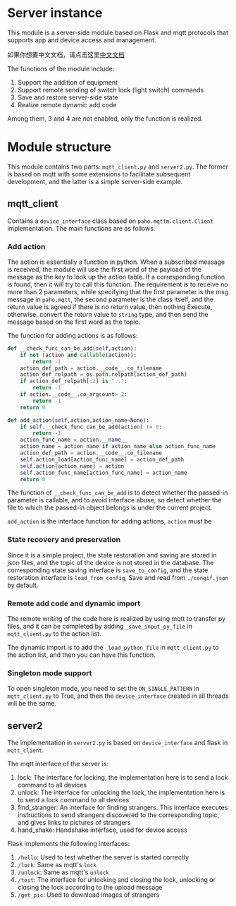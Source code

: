 # Server instance
This module is a server-side module based on Flask and mqtt protocols that supports app and device access and management. 

如果你想要中文文档，请点击这里[中文文档](README_zh-CN.md)

The functions of the module include:
1. Support the addition of equipment
2. Support remote sending of switch lock (light switch) commands
3. Save and restore server-side state
4. Realize remote dynamic add code

Among them, 3 and 4 are not enabled, only the function is realized.

# Module structure
This module contains two parts: `mqtt_client.py` and `server2.py`. The former is based on mqtt with some extensions to facilitate subsequent development, and the latter is a simple server-side example.

## mqtt_client
Contains a `device_interface` class based on `paho.mqttm.client.Client` implementation. The main functions are as follows.
### Add action
The action is essentially a function in python. When a subscribed message is received, the module will use the first word of the payload of the message as the key to look up the action table. If a corresponding function is found, then it will try to call this function. The requirement is to receive no more than 2 parameters, while specifying that the first parameter is the msg message in `paho.mqtt`, the second parameter is the class itself, and the return value is agreed if there is no return value, then nothing Execute, otherwise, convert the return value to `string` type, and then send the message based on the first word as the topic.

The function for adding actions is as follows:
```python
def __check_func_can_be_add(self,action):
    if not (action and callable(action)):
        return -1
    action_def_path = action.__code__.co_filename
    action_def_relpath = os.path.relpath(action_def_path)
    if action_def_relpath[:2] is "..":
        return -1
    if action.__code__.co_argcount> 2:
        return -1
    return 0

def add_action(self,action,action_name=None):
    if self.__check_func_can_be_add(action) != 0:
        return -1
    action_func_name = action.__name__
    action_name = action_name if action_name else action_func_name
    action_def_path = action.__code__.co_filename
    self.action_load[action_func_name] = action_def_path
    self.action[action_name] = action
    self.action_func_name[action_func_name] = action_name
    return 0

```
The function of `__check_func_can_be_add` is to detect whether the passed-in parameter is callable, and to avoid interface abuse, so detect whether the file to which the passed-in object belongs is under the current project.

`add_action` is the interface function for adding actions, `action` must be
### State recovery and preservation
Since it is a simple project, the state restoration and saving are stored in json files, and the topic of the device is not stored in the database. The corresponding state saving interface is `save_to_config`, and the state restoration interface is `load_from_config`, Save and read from `./congif.json` by default.


### Remote add code and dynamic import
The remote writing of the code here is realized by using mqtt to transfer py files, and it can be completed by adding `_save_input_py_file` in `mqtt_client.py` to the action list.

The dynamic import is to add the `_load_python_file` in `mqtt_client.py` to the action list, and then you can have this function.

### Singleton mode support
To open singleton mode, you need to set the `ON_SINGLE_PATTERN` in `mqtt_client.py` to True, and then the `device_interface` created in all threads will be the same.


## server2
The implementation in `server2.py` is based on `device_interface` and flask in `mqtt_client`.

The mqtt interface of the server is:
1. lock: The interface for locking, the implementation here is to send a lock command to all devices
2. unlock: The interface for unlocking the lock, the implementation here is to send a lock command to all devices
3. find_stranger: An interface for finding strangers. This interface executes instructions to send strangers discovered to the corresponding topic, and gives links to pictures of strangers
4. hand_shake: Handshake interface, used for device access

Flask implements the following interfaces:
1. `/hello`: Used to test whether the server is started correctly
2. `/lock`: Same as mqtt's `lock`
3. `/unlock`: Same as mqtt's `unlock`
4. `/test`: The interface for unlocking and closing the lock, unlocking or closing the lock according to the upload message
5. `/get_pic`: Used to download images of strangers